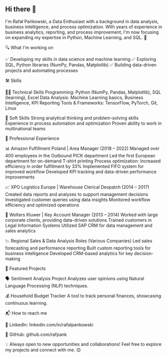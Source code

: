 ## Hi there 👋

I'm Rafał Pańkowski, a Data Enthusiast with a background in data analysis, business intelligence, and process optimization. With years of experience in business analytics, reporting, and process improvement, I'm now focusing on expanding my expertise in Python, Machine Learning, and SQL. 🚀


🔍 What I'm working on

✅ Developing my skills in data science and machine learning
✅ Exploring SQL, Python libraries (NumPy, Pandas, Matplotlib)
✅ Building data-driven projects and automating processes


🛠 Skills

👨‍💻 Technical Skills
Programming: Python (NumPy, Pandas, Matplotlib), SQL (learning), Excel
Data Analysis: Machine Learning basics, Business Intelligence, KPI Reporting
Tools & Frameworks: TensorFlow, PyTorch, Git, Linux

🎯 Soft Skills
Strong analytical thinking and problem-solving skills
Experience in process automation and optimization
Proven ability to work in multinational teams


💼 Professional Experience

📊 Amazon Fulfillment Poland | Area Manager (2018 – 2022)
Managed over 400 employees in the Outbound PICK department
Led the first European department for on-demand T-shirt printing
Process optimization: Increased efficiency in order fulfillment by 33%
Implemented FIFO system for improved workflow
Developed KPI tracking and data-driven performance improvements

📈 XPO Logistics Europe | Warehouse Clerical Despatch (2014 – 2017)
Created data reports and analyses to support management decisions
Investigated customer queries using data insights
Monitored workflow efficiency and optimized operations

🏢 Wolters Kluwer | Key Account Manager (2013 – 2014)
Worked with large corporate clients, providing data-driven solutions
Trained customers in Legal Information Systems
Utilized SAP CRM for data management and sales analytics

📉 Regional Sales & Data Analysis Roles (Various Companies)
Led sales forecasting and performance reporting
Built custom reporting tools for business intelligence
Developed CRM-based analytics for key decision-making


📂 Featured Projects

🗣 Sentiment Analysis Project
Analyzes user opinions using Natural Language Processing (NLP) techniques.

💰 Household Budget Tracker
A tool to track personal finances, showcasing continuous learning.


📬 How to reach me

🔗 LinkedIn: linkedin.com/in/rafalpankowski

📂 GitHub: github.com/rafpank


💡 Always open to new opportunities and collaborations! Feel free to explore my projects and connect with me. 😊


